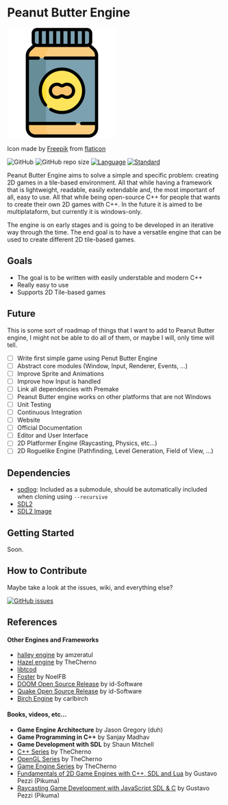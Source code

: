 # Peanut Butter Engine



![Peanut Butter](https://raw.githubusercontent.com/guilhermepo2/PeanutButter/develop/Branding/peanut-butter-256.png)

Icon made by [Freepik](https://www.flaticon.com/authors/freepik) from [flaticon](https://www.flaticon.com)

![GitHub](https://img.shields.io/github/license/guilhermepo2/PeanutButter)
![GitHub repo size](https://img.shields.io/github/repo-size/guilhermepo2/PeanutButter)
[![Language](https://img.shields.io/badge/language-C++-blue.svg)](https://isocpp.org/)
[![Standard](https://img.shields.io/badge/c%2B%2B-17-blue.svg)](https://en.wikipedia.org/wiki/C%2B%2B17)

Peanut Butter Engine aims to solve a simple and specific problem: creating 2D games in a tile-based environment. All that while having a framework that is lightweight, readable, easily extendable and, the most important of all, easy to use. All that while being open-source C++ for people that wants to create their own 2D games with C++. In the future it is aimed to be multiplataform, but currently it is windows-only.

The engine is on early stages and is going to be developed in an iterative way through the time. The end goal is to have a versatile engine that can be used to create different 2D tile-based games.

## Goals

* The goal is to be written with easily understable and modern C++
* Really easy to use
* Supports 2D Tile-based games

## Future

This is some sort of roadmap of things that I want to add to Peanut Butter engine, I might not be able to do all of them, or maybe I will, only time will tell.

- [ ] Write first simple game using Penut Butter Engine
- [ ] Abstract core modules (Window, Input, Renderer, Events, ...)
- [ ] Improve Sprite and Animations
- [ ] Improve how Input is handled
- [ ] Link all dependencies with Premake
- [ ] Peanut Butter engine works on other platforms that are not Windows
- [ ] Unit Testing
- [ ] Continuous Integration
- [ ] Website
- [ ] Official Documentation
- [ ] Editor and User Interface
- [ ] 2D Platformer Engine (Raycasting, Physics, etc...)
- [ ] 2D Roguelike Engine (Pathfinding, Level Generation, Field of View, ...)

## Dependencies

* [spdlog](https://github.com/gabime/spdlog): Included as a submodule, should be automatically included when cloning using ```--recursive```
* [SDL2](https://www.libsdl.org/download-2.0.php)
* [SDL2 Image](https://www.libsdl.org/projects/SDL_image/)

## Getting Started

Soon.

## How to Contribute

Maybe take a look at the issues, wiki, and everything else?

[![GitHub issues](https://img.shields.io/github/issues-raw/guilhermepo2/PeanutButter)](https://github.com/guilhermepo2/PeanutButter/issues)

## References

#### Other Engines and Frameworks
* [halley engine](https://github.com/amzeratul/halley) by amzeratul
* [Hazel engine](https://github.com/TheCherno/Hazel) by TheCherno
* [libtcod](https://github.com/libtcod/libtcod)
* [Foster](https://github.com/NoelFB/Foster) by NoelFB
* [DOOM Open Source Release](https://github.com/id-Software/DOOM) by id-Software
* [Quake Open Source Release](https://github.com/id-Software/Quake) by id-Software
* [Birch Engine](https://github.com/carlbirch/BirchEngine) by carlbirch

#### Books, videos, etc...

* **Game Engine Architecture** by Jason Gregory (duh)
* **Game Programming in C++** by Sanjay Madhav
* **Game Development with SDL** by Shaun Mitchell
* [C++ Series](https://www.youtube.com/playlist?list=PLlrATfBNZ98dudnM48yfGUldqGD0S4FFb) by TheCherno
* [OpenGL Series](https://www.youtube.com/playlist?list=PLlrATfBNZ98foTJPJ_Ev03o2oq3-GGOS2) by TheCherno
* [Game Engine Series](https://www.youtube.com/playlist?list=PLlrATfBNZ98dC-V-N3m0Go4deliWHPFwT) by TheCherno
* [Fundamentals of 2D Game Engines with C++, SDL and Lua](https://www.udemy.com/course/cpp-2d-game-engine) by Gustavo Pezzi (Pikuma)
* [Raycasting Game Development with JavaScript SDL & C](https://www.udemy.com/course/raycasting-c) by Gustavo Pezzi (Pikuma)

